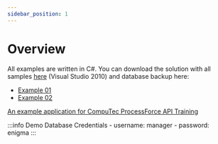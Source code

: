 ```yaml
---
sidebar_position: 1
---
```


# Overview

All examples are written in C#. You can download the solution with all samples [here](https://download.computec.one/media/processforce/CompuTec_ProcessForce_API_Samples.zip) (Visual Studio 2010) and database backup here:

- [Example 01](https://download.computec.one/media/processforce/CompuTec_ProcessForce_API_Example.zip)
- [Example 02](https://download.computec.one/media/processforce/CompuTec_ProcessForce_API_Samples.zip)

[An example application for CompuTec ProcessForce API Training](https://download.computec.one/media/processforce/CompuTec_ProcessForce_API_Example.zip)

:::info Demo Database Credentials
    - username: manager
    - password: enigma
:::
